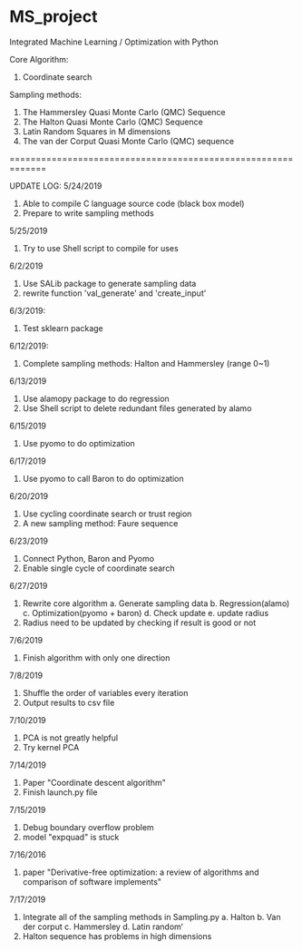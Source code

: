 # MS_project
Integrated Machine Learning / Optimization with Python

Core Algorithm:
1. Coordinate search

Sampling methods:
1. The Hammersley Quasi Monte Carlo (QMC) Sequence
2. The Halton Quasi Monte Carlo (QMC) Sequence
3. Latin Random Squares in M dimensions
4. The van der Corput Quasi Monte Carlo (QMC) sequence

=============================================================

UPDATE LOG:
5/24/2019
1. Able to compile C language source code (black box model)
2. Prepare to write sampling methods

5/25/2019
1. Try to use Shell script to compile for uses

6/2/2019
1. Use SALib package to generate sampling data
2. rewrite function 'val_generate' and 'create_input'

6/3/2019:
1. Test sklearn package

6/12/2019:
1. Complete sampling methods: Halton and Hammersley (range 0~1)

6/13/2019
1. Use alamopy package to do regression
2. Use Shell script to delete redundant files generated by alamo

6/15/2019
1. Use pyomo to do optimization

6/17/2019
1. Use pyomo to call Baron to do optimization

6/20/2019
1. Use cycling coordinate search or trust region
2. A new sampling method: Faure sequence

6/23/2019
1. Connect Python, Baron and Pyomo
2. Enable single cycle of coordinate search

6/27/2019
1. Rewrite core algorithm
    a. Generate sampling data
    b. Regression(alamo)
    c. Optimization(pyomo + baron)
    d. Check update
    e. update radius
2. Radius need to be updated by checking if result is good or not

7/6/2019
1. Finish algorithm with only one direction

7/8/2019
1. Shuffle the order of variables every iteration
2. Output results to csv file

7/10/2019
1. PCA is not greatly helpful
2. Try kernel PCA

7/14/2019
1. Paper "Coordinate descent algorithm"
2. Finish launch.py file

7/15/2019
1. Debug boundary overflow problem
2. model "expquad" is stuck

7/16/2016
1. paper "Derivative-free optimization: a review of algorithms and 
            comparison of software implements"

7/17/2019
1. Integrate all of the sampling methods in Sampling.py
    a. Halton
    b. Van der corput
    c. Hammersley
    d. Latin random‘
2. Halton sequence has problems in high dimensions